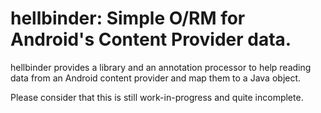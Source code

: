 # hellbinder: Simple O/RM for Android's Content Provider data.

hellbinder provides a library and an annotation processor to help reading data
from an Android content provider and map them to a Java object.

Please consider that this is still work-in-progress and quite incomplete.
